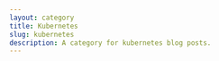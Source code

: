 ```yaml
---
layout: category
title: Kubernetes
slug: kubernetes
description: A category for kubernetes blog posts.
---
```


